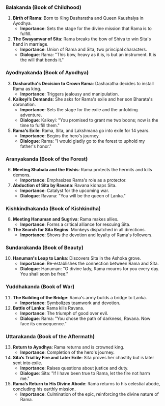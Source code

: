 ### Balakanda (Book of Childhood)

1. **Birth of Rama**: Born to King Dasharatha and Queen Kaushalya in Ayodhya.
    - **Importance**: Sets the stage for the divine mission that Rama is to fulfill.
2. **The Swayamvar of Sita**: Rama breaks the bow of Shiva to win Sita's hand in marriage.
    - **Importance**: Union of Rama and Sita, two principal characters.
    - **Dialogue**: Rama: "This bow, heavy as it is, is but an instrument. It is the will that bends it."

### Ayodhyakanda (Book of Ayodhya)

3. **Dasharatha's Decision to Crown Rama**: Dasharatha decides to install Rama as king.
    - **Importance**: Triggers jealousy and manipulation.
4. **Kaikeyi’s Demands**: She asks for Rama's exile and her son Bharata's coronation.
    - **Importance**: Sets the stage for the exile and the unfolding adventure.
    - **Dialogue**: Kaikeyi: "You promised to grant me two boons; now is the time to fulfill them."
5. **Rama's Exile**: Rama, Sita, and Lakshmana go into exile for 14 years.
    - **Importance**: Begins the hero's journey.
    - **Dialogue**: Rama: "I would gladly go to the forest to uphold my father's honor."

### Aranyakanda (Book of the Forest)

6. **Meeting Shabala and the Rishis**: Rama protects the hermits and kills demons.
    - **Importance**: Emphasizes Rama's role as a protector.
7. **Abduction of Sita by Ravana**: Ravana kidnaps Sita.
    - **Importance**: Catalyst for the upcoming war.
    - **Dialogue**: Ravana: "You will be the queen of Lanka."

### Kishkindhakanda (Book of Kishkindha)

8. **Meeting Hanuman and Sugriva**: Rama makes allies.
    - **Importance**: Forms a critical alliance for rescuing Sita.
9. **The Search for Sita Begins**: Monkeys dispatched in all directions.
    - **Importance**: Shows the devotion and loyalty of Rama's followers.

### Sundarakanda (Book of Beauty)

10. **Hanuman's Leap to Lanka**: Discovers Sita in the Ashoka grove.
    - **Importance**: Re-establishes the connection between Rama and Sita.
    - **Dialogue**: Hanuman: "O divine lady, Rama mourns for you every day. You shall soon be free."

### Yuddhakanda (Book of War)

11. **The Building of the Bridge**: Rama's army builds a bridge to Lanka.
    - **Importance**: Symbolizes teamwork and devotion.
12. **Battle of Lanka**: Rama kills Ravana.
    - **Importance**: The triumph of good over evil.
    - **Dialogue**: Rama: "You chose the path of darkness, Ravana. Now face its consequence."

### Uttarakanda (Book of the Aftermath)

13. **Return to Ayodhya**: Rama returns and is crowned king.
    - **Importance**: Completion of the hero's journey.
14. **Sita’s Trial by Fire and Later Exile**: Sita proves her chastity but is later sent into exile.
    - **Importance**: Raises questions about justice and duty.
    - **Dialogue**: Sita: "If I have been true to Rama, let the fire not harm me."
15. **Rama’s Return to His Divine Abode**: Rama returns to his celestial abode, concluding his earthly mission.
    - **Importance**: Culmination of the epic, reinforcing the divine nature of Rama.